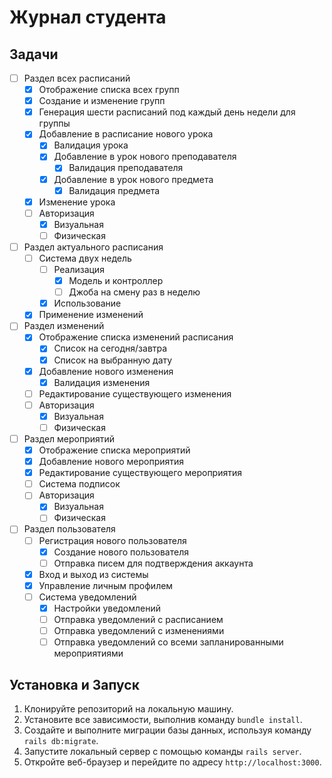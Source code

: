 # Журнал студента

## Задачи

- [ ] Раздел всех расписаний
  - [x] Отображение списка всех групп
  - [x] Создание и изменение групп
  - [x] Генерация шести расписаний под каждый день недели для группы
  - [x] Добавление в расписание нового урока
    - [x] Валидация урока
    - [x] Добавление в урок нового преподавателя
      - [x] Валидация преподавателя
    - [x] Добавление в урок нового предмета
      - [x] Валидация предмета
  - [x] Изменение урока
  - [ ] Авторизация
    - [x] Визуальная
    - [ ] Физическая

- [ ] Раздел актуального расписания
  - [ ] Система двух недель
    - [ ] Реализация
      - [x] Модель и контроллер
      - [ ] Джоба на смену раз в неделю
    - [x] Использование
  - [x] Применение изменений

- [ ] Раздел изменений
  - [x] Отображение списка изменений расписания
    - [x] Список на сегодня/завтра
    - [x] Список на выбранную дату
  - [x] Добавление нового изменения
    - [x] Валидация изменения
  - [ ] Редактирование существующего изменения
  - [ ] Авторизация
    - [x] Визуальная
    - [ ] Физическая

- [ ] Раздел мероприятий
  - [x] Отображение списка мероприятий
  - [x] Добавление нового мероприятия
  - [x] Редактирование существующего мероприятия
  - [ ] Система подписок
  - [ ] Авторизация
    - [x] Визуальная
    - [ ] Физическая

- [ ] Раздел пользователя
  - [ ] Регистрация нового пользователя
    - [x] Создание нового пользователя
    - [ ] Отправка писем для подтверждения аккаунта
  - [x] Вход и выход из системы
  - [x] Управление личным профилем
  - [ ] Система уведомлений
    - [x] Настройки уведомлений
    - [ ] Отправка уведомлений с расписанием
    - [ ] Отправка уведомлений с изменениями
    - [ ] Отправка уведомлений со всеми запланированными мероприятиями

## Установка и Запуск

1. Клонируйте репозиторий на локальную машину.
2. Установите все зависимости, выполнив команду `bundle install`.
3. Создайте и выполните миграции базы данных, используя команду `rails db:migrate`.
4. Запустите локальный сервер с помощью команды `rails server`.
5. Откройте веб-браузер и перейдите по адресу `http://localhost:3000`.
